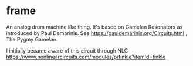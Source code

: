 # frame
An analog drum machine like thing. It's based on Gamelan Resonators as introduced by Paul Demarinis. See https://pauldemarinis.org/Circuits.html , The Pygmy Gamelan.

I initially became aware of this circuit through NLC https://www.nonlinearcircuits.com/modules/p/tinkle?itemId=tinkle
